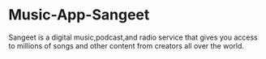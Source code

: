 # Music-App-Sangeet
Sangeet is a digital music,podcast,and radio service that gives you access to millions of songs and other content from creators all over the world.
